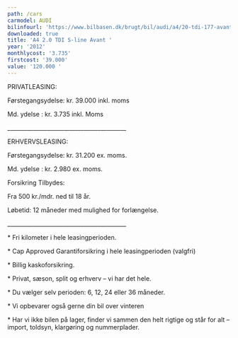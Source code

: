 ```yaml
---
path: /cars
carmodel: AUDI
bilinfourl: 'https://www.bilbasen.dk/brugt/bil/audi/a4/20-tdi-177-avant-multitr-5d/3667818'
downloaded: true
title: 'A4 2.0 TDI S-line Avant '
year: '2012'
monthlycost: '3.735'
firstcost: '39.000'
value: '120.000 '
---
```

PRIVATLEASING: 

Førstegangsydelse: kr. 39.000 inkl. moms

Md. ydelse : kr. 3.735 inkl. Moms

\_\_\_\_\_\_\_\_\_\_\_\_\_\_\_\_\_\_\_\_\_\_\_\_\_\_\_\_\_\_\_\_\_\_\_\_\_\_\_\_\_\_



ERHVERVSLEASING: 

Førstegangsydelse: kr. 31.200 ex. moms.

Md. ydelse : kr. 2.980 ex. moms. 

Forsikring Tilbydes:

Fra 500 kr./mdr. ned til 18 år. 

Løbetid: 12 måneder med mulighed for forlængelse.

\_\_\_\_\_\_\_\_\_\_\_\_\_\_\_\_\_\_\_\_\_\_\_\_\_\_\_\_\_\_\_\_\_\_\_\_\_\_\_\_\_\_



\* Fri kilometer i hele leasingperioden.

\* Cap Approved Garantiforsikring i hele leasingperioden (valgfri)

\* Billig kaskoforsikring.

\* Privat, sæson, split og erhverv – vi har det hele.

\* Du vælger selv perioden: 6, 12, 24 eller 36 måneder.

\* Vi opbevarer også gerne din bil over vinteren

\* Har vi ikke bilen på lager, finder vi sammen den helt rigtige og står for alt – import, toldsyn, klargøring og nummerplader.
